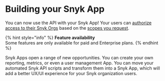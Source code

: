 # Building your Snyk App

You can now use the API with your Snyk App! Your users can [authorize access to their Snyk Orgs](./) based on the [scopes you request](getting-started-with-snyk-apps/create-an-app-via-the-api.md#requesting-scopes).

{% hint style="info" %}
**Feature availability**\
Some features are only available for paid and Enterprise plans.
{% endhint %}

Snyk Apps open a range of new opportunities. You can create your own reporting, metrics, or even a user management App. You can move your automated Snyk API scripts and transform them into a Snyk App, which will add a better UX/UI experience for your Snyk organization users.
